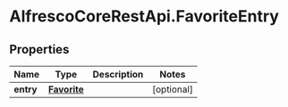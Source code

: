 # AlfrescoCoreRestApi.FavoriteEntry

## Properties
Name | Type | Description | Notes
------------ | ------------- | ------------- | -------------
**entry** | [**Favorite**](Favorite.md) |  | [optional] 


